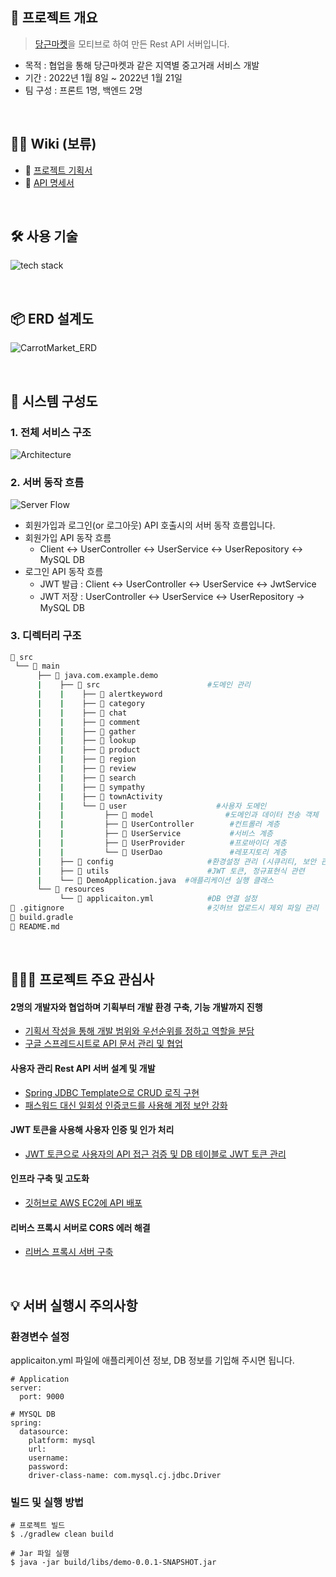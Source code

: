 
## 📝 프로젝트 개요
> [당근마켓](https://www.daangn.com/)을 모티브로 하여 만든 Rest API 서버입니다.
- 목적 : 협업을 통해 당근마켓과 같은 지역별 중고거래 서비스 개발 
- 기간 : 2022년 1월 8일 ~ 2022년 1월 21일 
- 팀 구성 : 프론트 1명, 백엔드 2명

</br>
<!--  -->

## 💁‍♂️ Wiki  (보류)
- 📄 [프로젝트 기획서](https://docs.google.com/document/d/1_Vou9ztPNuIda4ut12qDLIkIAlxaGnKM0SUuyv5ibpc/edit)
- 📰 [API 명세서](https://docs.google.com/spreadsheets/d/1B9NBjDoiH_AhRWvvDPoLE7wYosEl6iXz3fKVGy87UuY/edit#gid=1272810478)
<!---📦 [ERD 설계도](https://user-images.githubusercontent.com/62496215/157592220-fffa6e71-23be-4de9-b9c3-a1428a2784a5.png)-->   
<!--- 📁 [디렉토리 구조](https://github.com/gusdn7142/CarrotMarket_Clone_Server/wiki/%F0%9F%93%81-Directory-Structure)-->
<!--- 📽 시연 영상 : API 명세서의 postman 실행 결과 화면으로 대체--> 

</br>

## 🛠 사용 기술
![tech stack](https://github.com/gusdn7142/InstarEye_Backend/assets/62496215/aa38bf26-5892-4c28-94bf-f3df413be5a1)

</br>

## 📦 ERD 설계도
![CarrotMarket_ERD](https://user-images.githubusercontent.com/62496215/157592220-fffa6e71-23be-4de9-b9c3-a1428a2784a5.png)  
  
</br>

## 🔩 시스템 구성도
### 1. 전체 서비스 구조  
![Architecture](https://github.com/gusdn7142/InstarEye_Backend/assets/62496215/b085761a-daa2-4619-bc58-24e8092cfaf6)

### 2. 서버 동작 흐름
![Server Flow](https://github.com/gusdn7142/InstarEye_Backend/assets/62496215/41ae26b8-cd7f-4401-88ce-7864420ef85a)
- 회원가입과 로그인(or 로그아웃) API 호출시의 서버 동작 흐름입니다.
- 회원가입 API 동작 흐름
  - Client <-> UserController <-> UserService <-> UserRepository <-> MySQL DB
- 로그인 API 동작 흐름  
  - JWT 발급 : Client <-> UserController <-> UserService <-> JwtService 
  - JWT 저장 : UserController <-> UserService <-> UserRepository -> MySQL DB

### 3. 디렉터리 구조
```bash
📂 src
 └── 📂 main         
      ├── 📂 java.com.example.demo        			
      |    ├── 📂 src                        #도메인 관리  
      |    |    ├── 📂 alertkeyword            
      |    |    ├── 📂 category
      |    |    ├── 📂 chat
      |    |    ├── 📂 comment
      |    |    ├── 📂 gather
      |    |    ├── 📂 lookup
      |    |    ├── 📂 product
      |    |    ├── 📂 region
      |    |    ├── 📂 review
      |    |    ├── 📂 search
      |    |    ├── 📂 sympathy
      |    |    ├── 📂 townActivity
      |    |    └── 📂 user                    #사용자 도메인
      |    |         ├── 📂 model                #도메인과 데이터 전송 객체 
      |    |         ├── 📄 UserController        #컨트롤러 계층 
      |    |         ├── 📄 UserService           #서비스 계층
      |    |         ├── 📄 UserProvider          #프로바이더 계층
      |    |         └── 📄 UserDao               #레포지토리 계층 
      |    ├── 📂 config                     #환경설정 관리 (시큐리티, 보안 관련, 예외 처리)
      |    ├── 📂 utils                      #JWT 토큰, 정규표현식 관련
      |    └── 📄 DemoApplication.java  #애플리케이션 실행 클래스
      └── 📂 resources
           └── 📄 applicaiton.yml            #DB 연결 설정
📄 .gitignore                                #깃허브 업로드시 제외 파일 관리  
📄 build.gradle                                                                   
📄 README.md
``` 
<!-- - 도메인형으로 패키지 구조를 설계했습니다.
- 디렉터리별 세부 파일 구조는 [Wiki](https://github.com/gusdn7142/Instagram_Clone_Server/wiki/%F0%9F%93%81-Directory-Structure)를 참고해 주시면 감사합니다.  -->



</br>

## 👨🏻‍🏫 프로젝트 주요 관심사

####  2명의 개발자와 협업하며 기획부터 개발 환경 구축, 기능 개발까지 진행 
- [기획서 작성을 통해 개발 범위와 우선순위를 정하고 역할을 분담](https://docs.google.com/document/d/1_Vou9ztPNuIda4ut12qDLIkIAlxaGnKM0SUuyv5ibpc/edit)
- [구글 스프레드시트로 API 문서 관리 및 협업](https://docs.google.com/spreadsheets/d/1B9NBjDoiH_AhRWvvDPoLE7wYosEl6iXz3fKVGy87UuY/edit#gid=1272810478) 

#### 사용자 관리 Rest API 서버 설계 및 개발    
- [Spring JDBC Template으로 CRUD 로직 구현](https://fir-lancer-6bb.notion.site/Spring-JDBC-Template-CRUD-de12da8281414919a96c3ef9b60a9dac?pvs=4)
- [패스워드 대신 일회성 인증코드를 사용해 계정 보안 강화](https://fir-lancer-6bb.notion.site/7693d95d134247be8e1607d4495dd17a?pvs=4)     

#### JWT 토큰을 사용해 사용자 인증 및 인가 처리
- [JWT 토큰으로 사용자의 API 접근 검증 및 DB 테이블로 JWT 토큰 관리](https://fir-lancer-6bb.notion.site/JWT-API-DB-JWT-38b41a7d8ec744029d89368608296f96?pvs=4)

#### 인프라 구축 및 고도화    
- [깃허브로 AWS EC2에 API 배포](https://fir-lancer-6bb.notion.site/AWS-EC2-API-85772c33aecf4ce3ba6390ae6ca5ebfa?pvs=4)

#### 리버스 프록시 서버로 CORS 에러 해결
- [리버스 프록시 서버 구축](https://fir-lancer-6bb.notion.site/123d87c32b4c46f792b63403fe027049?pvs=4)

</br>

## 💡 서버 실행시 주의사항

### 환경변수 설정
applicaiton.yml 파일에 애플리케이션 정보, DB 정보를 기입해 주시면 됩니다.
  
```
# Application
server:
  port: 9000

# MYSQL DB
spring:
  datasource:
    platform: mysql
    url:
    username: 
    password:
    driver-class-name: com.mysql.cj.jdbc.Driver
``` 
  
### 빌드 및 실행 방법  
```
# 프로젝트 빌드 
$ ./gradlew clean build

# Jar 파일 실행
$ java -jar build/libs/demo-0.0.1-SNAPSHOT.jar
``` 
  
</br>
